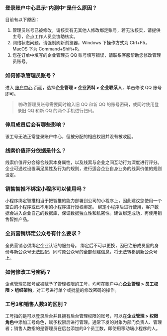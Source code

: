 ### 登录账户中心显示“内测中”是什么原因？
目前有以下原因：
1. 管理员账号已被修改，请核实有无其他人修改绑定账号，若无法核实，请提供主号，企点工作人员会协助核实。
2. 网络状态问题，请强制刷新浏览器，Windows 下操作方式为 Ctrl+F5，MacOS 下为 Command+Shift+R。
3. 您在订单中填写的企业管理员 QQ 账号填写错误，请联系客服帮助您修改管理员账号。

### 如何修改管理员账号？
进入 [账户中心](https://admin.qidian.qq.com/ac/login) 页面，选择**企业管理 > 企业资料 > 企业联系人**，单击修改 QQ 账号即可。

>!修改管理员账号需要同时输入旧 QQ 和新 QQ 的账号密码，或同时使用登录旧 QQ 和新 QQ 的两个手机进行扫码。

### 停用成员后会有哪些影响？
该工号无法正常登录账户中心，但被分配的相应权限并没有被收回。

### 线索价值评分依据是什么？
线索价值评分会综合线索本身属性，以及线索与企业之间互动行为深度进行评分。 企业可通过设置满足属性及行为的规则，进行适合企业自身业务的线索价值的规则设定。

### 销售智推不绑定小程序可以使用吗？
小程序绑定智推相当于把智推的能力部署到公司的小程序上，因此建议您使用一个空白的小程序或已不用的小程序进行授权绑定。
绑定小程序后进行使用，客户数据会进入企业自己的数据库，保证数据独立性和私密性。建议绑定成功，再使用销售智推产品。



### 全员营销绑定公众号有什么要求？
全员营销必须绑定企业认证的服务号。
绑定后不可以更换，因已注册成员里的身份与新公众号无法匹配，同时原公众号的全部创建信息，将无法转移到新公众号上。


### 如何修改工号密码？
企点管理员账号或被赋予了管理权限的工号，均可在账户中心**企业管理 > 员工权限 > 组织架构**，对工号进行单个或批量的修改密码的操作。

### 工号3和销售人数3的区别？
工号指的是可以登录后台并且拥有后台管理权限的账号，可以在**企业管理 > 权限角色**中添加工号角色，赋予权限后进行管理。通常下发的对象为部门负责人、管理者；销售人数指的是管理员在后台添加的3个员工数，即使用移动端小程序的人。





